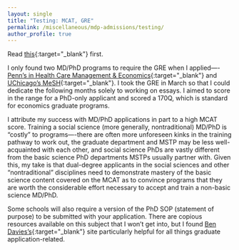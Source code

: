 ```yaml
---
layout: single
title: "Testing: MCAT, GRE"
permalink: /miscellaneous/mdp-admissions/testing/
author_profile: true
---
```


Read [this](https://voices.uchicago.edu/mayalozinski/2021/06/03/md-phd-in-health-economics-admissions-testing/){:target="_blank"} first.

I only found two MD/PhD programs to require the GRE when I applied—-[Penn’s in Health Care Management & Economics](https://www.med.upenn.edu/mstp/research/){:target="_blank"} and [UChicago’s MeSH](https://pritzker.uchicago.edu/academics/mesh){:target="_blank"}. I took the GRE in March so that I could dedicate the following months solely to working on essays. I aimed to score in the range for a PhD-only applicant and scored a 170Q, which is standard for economics graduate programs.

I attribute my success with MD/PhD applications in part to a high MCAT score.  Training a social science (more generally, nontraditional) MD/PhD is “costly” to programs—-there are often more unforeseen kinks in the training pathway to work out, the graduate department and MSTP may be less well-acquainted with each other, and social science PhDs are vastly different from the basic science PhD departments MSTPs usually partner with. Given this, my take is that dual-degree applicants in the social sciences and other “nontraditional” disciplines need to demonstrate mastery of the basic science content covered on the MCAT as to convince programs that they are worth the considerable effort necessary to accept and train a non-basic science MD/PhD. 

Some schools will also require a version of the PhD SOP (statement of purpose) to be submitted with your application. There are copious resources available on this subject that I won’t get into, but I found [Ben Davies’s](https://bldavies.com/blog/applying-economics-phd-programs/){:target="_blank"} site particularly helpful for all things graduate application-related.
